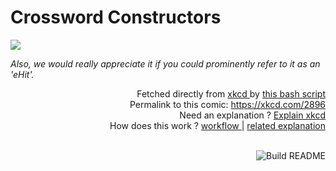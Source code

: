 # <b>Crossword Constructors</b>

[![](https://imgs.xkcd.com/comics/crossword_constructors.png)](https://xkcd.com/2896)

<i>Also, we would really appreciate it if you could prominently refer to it as an &#39;eHit&#39;.</i>

<div align="right">
  Fetched directly from
  <a href="https://xkcd.com">
    xkcd
  </a>
  by
  <a href="https://github.com/Vanille-N/Vanille-N/blob/master/fetch">
    this bash script
  </a>
</div>
<div align="right">
  Permalink to this comic:
  <a href="https://xkcd.com/2896">
    https://xkcd.com/2896
  </a>
</div>
<div align="right">
  Need an explanation ?
  <a href="https://www.explainxkcd.com/wiki/index.php/2896">
    Explain xkcd
  </a>
</div>
<div align="right">
  How does this work ?
  <a href="https://github.com/Vanille-N/Vanille-N/blob/master/.github/workflows/build.yml">
    workflow
  </a>
  |
  <a href="https://simonwillison.net/2020/Jul/10/self-updating-profile-readme/">
    related explanation
  </a>
</div><br>

<a href="https://github.com/Vanille-N/Vanille-N/actions"><img src="https://github.com/Vanille-N/Vanille-N/workflows/Build%20README/badge.svg" align="right" alt="Build README"></a>

